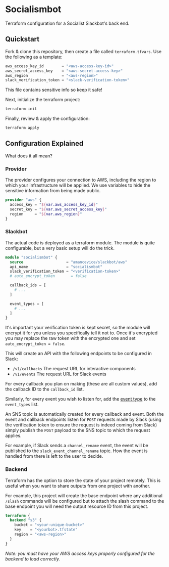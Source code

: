 # Socialismbot

Terraform configuration for a Socialist Slackbot's back end.

## Quickstart

Fork & clone this repository, then create a file called `terraform.tfvars`. Use the following as a template:

```terraform
aws_access_key_id        = "<aws-access-key-id>"
aws_secret_access_key    = "<aws-secret-access-key>"
aws_region               = "<aws-region>"
slack_verification_token = "<slack-verification-token>"
```

This file contains sensitive info so keep it safe!

Next, initialize the terraform project:

```bash
terraform init
```

Finally, review & apply the configuration:

```bash
terraform apply
```

## Configuration Explained

What does it all mean?

### Provider

The provider configures your connection to AWS, including the region to which your infrastructure will be applied. We use variables to hide the sensitive information from being made public.

```terraform
provider "aws" {
  access_key = "${var.aws_access_key_id}"
  secret_key = "${var.aws_secret_access_key}"
  region     = "${var.aws_region}"
}
```

### Slackbot

The actual code is deployed as a terraform module. The module is quite configurable, but a very basic setup will do the trick.

```terraform
module "socialismbot" {
  source                   = "amancevice/slackbot/aws"
  api_name                 = "socialismbot"
  slack_verification_token = "<verification-token>"
  # auto_encrypt_token       = false

  callback_ids = [
    # ...
  ]

  event_types = [
    # ...
  ]
}
```

It's important your verification token is kept secret, so the module will encrypt it for you unless you specifically tell it not to. Once it's encrypted you may replace the raw token with the encrypted one and set `auto_encrypt_token = false`.

This will create an API with the following endpoints to be configured in Slack:

- `/v1/callbacks` The request URL for interactive components
- `/v1/events` The request URL for Slack events

For every callback you plan on making (these are all custom values), add the callback ID to the `callback_id` list.

Similarly, for every event you wish to listen for, add the [event type](https://api.slack.com/events) to the `event_types` list.

An SNS topic is automatically created for every callback and event. Both the event and callback endpoints listen for `POST` requests made by Slack (using the verification token to ensure the request is indeed coming from Slack) simply publish the `POST` payload to the SNS topic to which the request applies.

For example, if Slack sends a `channel_rename` event, the event will be published to the `slack_event_channel_rename` topic. How the event is handled from there is left to the user to decide.

### Backend

Terraform has the option to store the state of your project remotely. This is useful when you want to share outputs from one project with another.

For example, this project will create the base endpoint where any additional `/slash` commands will be configured but to attach the slash command to the base endpoint you will need the output resource ID from this project.

```terraform
terraform {
  backend "s3" {
    bucket = "<your-unique-bucket>"
    key    = "<yourbot>.tfstate"
    region = "<aws-region>"
  }
}
```

_Note: you must have your AWS access keys properly configured for the backend to load correctly._
